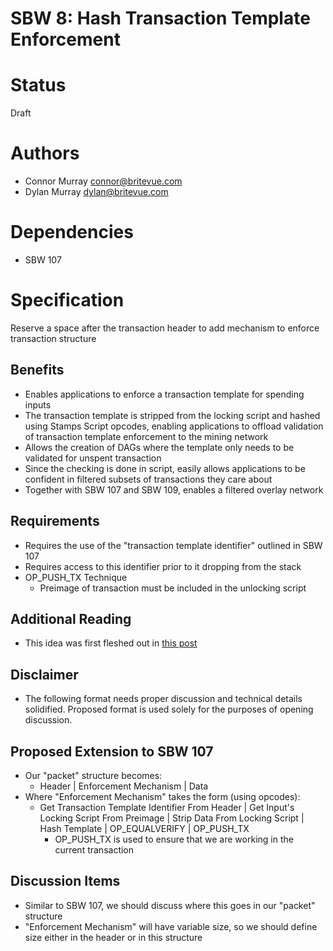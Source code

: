 SBW 8: Hash Transaction Template Enforcement
============================================

# Status
Draft

# Authors
* Connor Murray <connor@britevue.com>
* Dylan Murray <dylan@britevue.com>

# Dependencies
* SBW 107

# Specification

Reserve a space after the transaction header to add mechanism to enforce transaction structure

## Benefits
* Enables applications to enforce a transaction template for spending inputs
* The transaction template is stripped from the locking script and hashed using Stamps Script opcodes, enabling applications to offload validation of transaction template enforcement to the mining network
* Allows the creation of DAGs where the template only needs to be validated for unspent transaction
* Since the checking is done in script, easily allows applications to be confident in filtered subsets of transactions they care about
* Together with SBW 107 and SBW 109, enables a filtered overlay network

## Requirements

* Requires the use of the "transaction template identifier" outlined in SBW 107
* Requires access to this identifier prior to it dropping from the stack
* OP_PUSH_TX Technique
	* Preimage of transaction must be included in the unlocking script

## Additional Reading
* This idea was first fleshed out in [this post](https://mdtechnologies.medium.com/how-to-create-overlay-networks-inside-Stamps-script-a5f1a0504386) 

## Disclaimer
* The following format needs proper discussion and technical details solidified. Proposed format is used solely for the purposes of opening discussion.

## Proposed Extension to SBW 107
* Our "packet" structure becomes:
	* Header | Enforcement Mechanism | Data
* Where "Enforcement Mechanism" takes the form (using opcodes):
	* Get Transaction Template Identifier From Header | Get Input's Locking Script From Preimage | Strip Data From Locking Script | Hash Template | OP_EQUALVERIFY | OP_PUSH_TX
		* OP_PUSH_TX is used to ensure that we are working in the current transaction

## Discussion Items

* Similar to SBW 107, we should discuss where this goes in our "packet" structure
* "Enforcement Mechanism" will have variable size, so we should define size either in the header or in this structure

